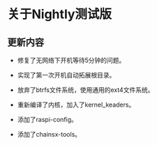 # 关于Nightly测试版

## 更新内容

* 修复了无网络下开机等待5分钟的问题。

* 实现了第一次开机自动拓展根目录。

* 放弃了btrfs文件系统，使用通用的ext4文件系统。

* 重新编译了内核，加入了kernel_keaders。

* 添加了raspi-config。

* 添加了chainsx-tools。
